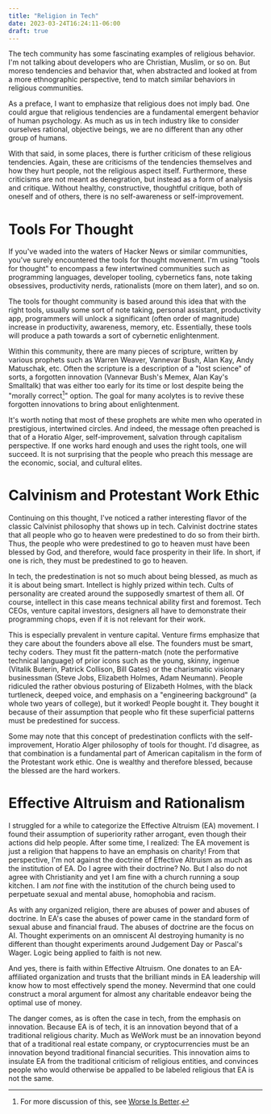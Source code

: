 ```yaml
---
title: "Religion in Tech"
date: 2023-03-24T16:24:11-06:00
draft: true
---
```


The tech community has some fascinating examples of religious
behavior. I'm not talking about developers who are Christian, Muslim,
or so on. But moreso tendencies and behavior that, when abstracted and
looked at from a more ethnographic perspective, tend to match similar
behaviors in religious communities.

As a preface, I want to emphasize that religious does not imply
bad. One could argue that religious tendencies are a fundamental
emergent behavior of human psychology. As much as us in tech industry
like to consider ourselves rational, objective beings, we are no
different than any other group of humans.

With that said, in some places, there is further criticism of these
religious tendencies. Again, these are criticisms of the tendencies
themselves and how they hurt people, not the religious aspect
itself. Furthermore, these criticisms are not meant as denegration,
but instead as a form of analysis and critique. Without healthy,
constructive, thoughtful critique, both of oneself and of others,
there is no self-awareness or self-improvement.

# Tools For Thought

If you've waded into the waters of Hacker News or similar communities,
you've surely encountered the tools for thought movement. I'm using
"tools for thought" to encompass a few intertwined communities such as
programming languages, developer tooling, cybernetics fans, note
taking obsessives, productivity nerds, rationalists (more on them
later), and so on.

The tools for thought community is based around this idea that with
the right tools, usually some sort of note taking, personal assistant,
productivity app, programmers will unlock a significant (often order
of magnitude) increase in productivity, awareness, memory,
etc. Essentially, these tools will produce a path towards a sort of
cybernetic enlightenment.

Within this community, there are many pieces of scripture, written by
various prophets such as Warren Weaver, Vannevar Bush, Alan Kay, Andy
Matuschak, etc. Often the scripture is a description of a "lost
science" of sorts, a forgotten innovation (Vannevar Bush's Memex,
Alan Kay's Smalltalk) that was either too early for its time or lost
despite being the "morally correct[^1]" option. The goal for many acolytes
is to revive these forgotten innovations to bring about enlightenment.

[^1]: For more discussion of this, see [Worse Is
    Better](https://dreamsongs.com/RiseOfWorseIsBetter.html).


It's worth noting that most of these prophets are white men who
operated in prestigious, intertwined circles. And indeed, the message
often preached is that of a Horatio Alger, self-improvement, salvation
through capitalism perspective. If one works hard enough and uses the
right tools, one will succeed. It is not surprising that the people
who preach this message are the economic, social, and cultural elites.

# Calvinism and Protestant Work Ethic

Continuing on this thought, I've noticed a rather interesting flavor
of the classic Calvinist philosophy that shows up in tech. Calvinist
doctrine states that all people who go to heaven were predestined to
do so from their birth. Thus, the people who were predestined to go to
heaven must have been blessed by God, and therefore, would face
prosperity in their life. In short, if one is rich, they must be
predestined to go to heaven.

In tech, the predestination is not so much about being blessed, as
much as it is about being smart. Intellect is highly prized within
tech. Cults of personality are created around the supposedly smartest
of them all. Of course, intellect in this case means technical ability
first and foremost. Tech CEOs, venture capital investors, designers
all have to demonstrate their programming chops, even if it is not
relevant for their work.

This is especially prevalent in venture capital. Venture firms
emphasize that they care about the founders above all else. The
founders must be smart, techy coders. They must fit the pattern-match
(note the performative technical language) of prior icons such as the
young, skinny, ingenue (Vitalik Buterin, Patrick Collison, Bill Gates)
or the charismatic visionary businessman (Steve Jobs, Elizabeth
Holmes, Adam Neumann). People ridiculed the rather obvious posturing
of Elizabeth Holmes, with the black turtleneck, deeped voice, and
emphasis on a "engineering background" (a whole two years of college),
but it worked! People bought it. They bought it because of their
assumption that people who fit these superficial patterns must be
predestined for success.

Some may note that this concept of predestination conflicts with the
self-improvement, Horatio Alger philosophy of tools for thought. I'd
disagree, as that combination is a fundamental part of American
capitalism in the form of the Protestant work ethic. One is wealthy
and therefore blessed, because the blessed are the hard workers.

# Effective Altruism and Rationalism

I struggled for a while to categorize the Effective Altruism (EA)
movement. I found their assumption of superiority rather arrogant,
even though their actions did help people. After some time, I
realized: The EA movement is just a religion that happens to have an
emphasis on charity! From that perspective, I'm not against the
doctrine of Effective Altruism as much as the institution of EA. Do I
agree with their doctrine?  No. But I also do not agree with
Christianity and yet I am fine with a church running a soup kitchen. I
am *not* fine with the institution of the church being used to
perpetuate sexual and mental abuse, homophobia and racism.

As with any organized religion, there are abuses of power and abuses
of doctrine. In EA's case the abuses of power came in the standard
form of sexual abuse and financial fraud. The abuses of doctrine are
the focus on AI. Thought experiments on an omniscent AI destroying
humanity is no different than thought experiments around Judgement Day
or Pascal's Wager. Logic being applied to faith is not new.

And yes, there is faith within Effective Altruism. One donates to an
EA-affiliated organization and trusts that the brilliant minds in EA
leadership will know how to most effectively spend the
money. Nevermind that one could construct a moral argument for almost
any charitable endeavor being the optimal use of money.

The danger comes, as is often the case in tech, from the emphasis on
innovation. Because EA is of tech, it is an innovation beyond that of
a traditional religious charity. Much as WeWork must be an innovation
beyond that of a traditional real estate company, or cryptocurrencies
must be an innovation beyond traditional financial securities. This
innovation aims to insulate EA from the traditional criticism of
religious entities, and convinces people who would otherwise be
appalled to be labeled religious that EA is not the same.


